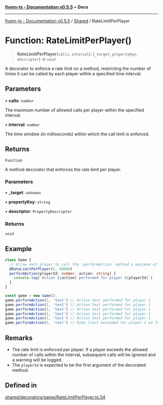 [**fivem-ts - Documentation v0.5.5**](../../../README.md) • **Docs**

***

[fivem-ts - Documentation v0.5.5](../../../README.md) / [Shared](../README.md) / RateLimitPerPlayer

# Function: RateLimitPerPlayer()

> **RateLimitPerPlayer**(`calls`, `interval`): (`_target`, `propertyKey`, `descriptor`) => `void`

A decorator to enforce a rate limit on a method, restricting the number of times it can be called by each player
within a specified time interval.

## Parameters

• **calls**: `number`

The maximum number of allowed calls per player within the specified interval.

• **interval**: `number`

The time window (in milliseconds) within which the call limit is enforced.

## Returns

`Function`

A method decorator that enforces the rate limit per player.

### Parameters

• **\_target**: `unknown`

• **propertyKey**: `string`

• **descriptor**: `PropertyDescriptor`

### Returns

`void`

## Example

```ts
class Game {
  // Allow each player to call the `performAction` method a maximum of 5 times per minute.
  @RateLimitPerPlayer(5, 60000)
  performAction(playerId: number, action: string) {
    console.log(`Action ${action} performed for player ${playerId}`)
  }
}

const game = new Game();
game.performAction(1, 'test') // Action test performed for player 1
game.performAction(1, 'test') // Action test performed for player 1
game.performAction(1, 'test') // Action test performed for player 1
game.performAction(1, 'test') // Action test performed for player 1
game.performAction(1, 'test') // Action test performed for player 1
game.performAction(1, 'test') // Rate limit exceeded for player 1 on function: performAction
```

## Remarks

- The rate limit is enforced per player. If a player exceeds the allowed number of calls within the interval,
  subsequent calls will be ignored and a warning will be logged.
- The `playerId` is expected to be the first argument of the decorated method.

## Defined in

[shared/decorators/game/RateLimitPerPlayer.ts:34](https://github.com/Purpose-Dev/fivem-ts/blob/main/src/shared/decorators/game/RateLimitPerPlayer.ts#L34)
